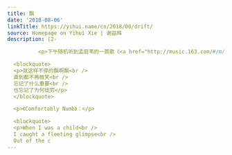 ```yaml
---
title: 飘
date: '2018-08-06'
linkTitle: https://yihui.name/cn/2018/08/drift/
source: Homepage on Yihui Xie | 谢益辉
description: |2-

          <p>下午随机听到孟庭苇的一首歌《<a href="http://music.163.com/#/m/song?id=276399">飘</a>》，觉得甚好。此时恰逢有一位与我在几次会议上偶遇的大叔发来我年初请他写的一篇<a href="https://yihui.name/en/2018/08/25-years-of-data-science/">名人轶事的稿子</a>，稿子开头引用了平克 · 弗洛伊德的一首歌“Comfortably Numb”的歌词。这两首歌我都是今天第一次听到，我看了它们的歌词之后，觉得这两首在我这里偶遇的歌似乎也有一些共性。《飘》：</p>

  <blockquote>
  <p>就这样不停的飘啊飘<br />
  直到都不再微笑<br />
  忘记了什么重要<br />
  也忘记了为何徒劳</p>
  </blockquote>

  <p>《Comfortably Numb》：</p>

  <blockquote>
  <p>When I was a child<br />
  I caught a fleeting glimpse<br />
  Out of the c
---
```

